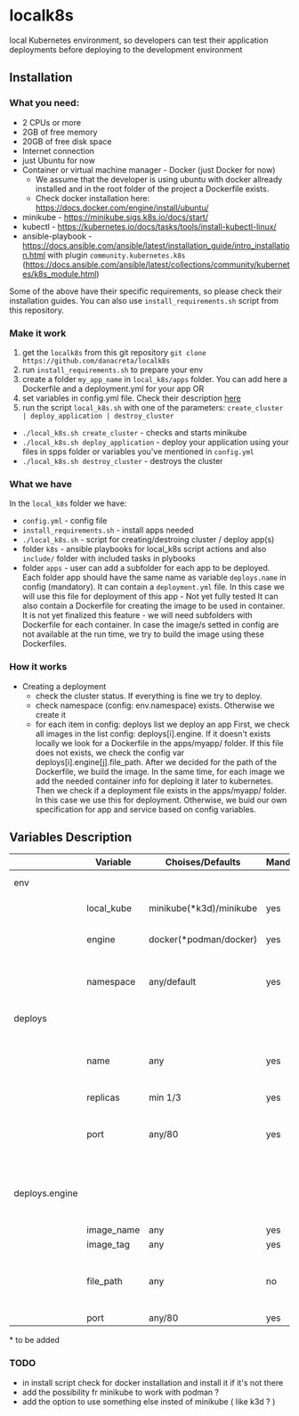 # localk8s

local Kubernetes environment, so developers can test their application deployments before deploying to the development environment

## Installation

### What you need:
- 2 CPUs or more
- 2GB of free memory
- 20GB of free disk space
- Internet connection
- just Ubuntu for now
- Container or virtual machine manager - Docker (just Docker for now) 
    * We assume that the developer is using ubuntu with docker allready installed and in the root folder of the project a Dockerfile exists.
    * Check docker installation here: https://docs.docker.com/engine/install/ubuntu/
- minikube - https://minikube.sigs.k8s.io/docs/start/
- kubectl - https://kubernetes.io/docs/tasks/tools/install-kubectl-linux/
- ansible-playbook - https://docs.ansible.com/ansible/latest/installation_guide/intro_installation.html with plugin `community.kubernetes.k8s` (https://docs.ansible.com/ansible/latest/collections/community/kubernetes/k8s_module.html)

Some of the above have their specific requirements, so please check their installation guides.
You can also use `install_requirements.sh` script from this repository.

### Make it work
1. get the `localk8s` from this git repository
   `git clone https://github.com/danacreta/localk8s`
2. run `install_requirements.sh` to prepare your env
3. create a folder `my_app_name` in `local_k8s/apps` folder. You can add here a Dockerfile and a deployment.yml for your app OR
4. set variables in config.yml file. Check their description <a href="#variables-description">here</a>
5. run the script `local_k8s.sh` with one of the parameters: `create_cluster | deploy_application | destroy_cluster`
- `./local_k8s.sh create_cluster` - checks and starts minikube
- `./local_k8s.sh deploy_application` - deploy your application using your files in spps folder or variables you've mentioned in `config.yml`
- `./local_k8s.sh destroy_cluster` - destroys the cluster

### What we have
In the `local_k8s` folder we have:
 - `config.yml` - config file
 - `install_requirements.sh` - install apps needed
 - `./local_k8s.sh` - script for creating/destroing cluster / deploy app(s)
 - folder `k8s` - ansible playbooks for local_k8s script actions and also `include/` folder with included tasks in plybooks
 - folder `apps` - user can add a subfolder for each app to be deployed. Each folder app should have the same name as variable `deploys.name` in config (mandatory).
   It can contain a `deployment.yml` file. In this case we will use this file for deployment of this app - Not yet fully tested
   It can also contain a Dockerfile for creating the image to be used in container. It is not yet finalized this feature - we will need subfolders with Dockerfile for each container. In case the image/s setted in config are not available at the run time, we try to build the image using these Dockerfiles.
   
### How it works
- Creating a deployment
   - check the cluster status. If everything is fine we try to deploy.
   - check namespace (config: env.namespace) exists. Otherwise we create it
   - for each item in config: deploys list we deploy an app
     First, we check all images in the list config: deploys[i].engine. If it doesn't exists locally we look for a Dockerfile in the apps/myapp/ folder. If this file does not exists, we check the config var deploys[i].engine[j].file_path. After we decided for the path of the Dockerfile, we build the image. In the same time, for each image we add the needed container info for deploing it later to kubernetes.
     Then we check if a deployment file exists in the apps/myapp/ folder. In this case we use this for deployment. Otherwise, we buid our own specification for app and service based on config variables.
     

## Variables Description
|                	| Variable   	| Choises/Defaults        	| Mandatory 	| Description                                               	|
|----------------	|------------	|-------------------------	|-----------	|-----------------------------------------------------------	|
| env            	|            	|                         	|           	| global variables                                          	|
|                	| local_kube 	| minikube(\*k3d)/minikube | yes       	| local Kubernetes                                          	|
|                	| engine     	| docker(\*podman/docker)  | yes       	| container engine to be used                               	|
|                	| namespace  	| any/default             	| yes       	| namespace to be used for deployment                       	|
| deploys        	|            	|                         	|           	| list of apps to be deployed                               	|
|                	| name       	| any                     	| yes       	| name of deployment. Used for app name, service name       	|
|                	| replicas   	| min 1/3                 	| yes       	|                                                           	|
|                	| port       	| any/80                  	| yes       	| service port. Not yet functional. We might need a list    	|
| deploys.engine 	|            	|                         	|           	| A list of vars for multiple containers used in deployment 	|
|                	| image_name 	| any                     	| yes       	|                                                           	|
|                	| image_tag  	| any                     	| yes       	|                                                           	|
|                	| file_path  	| any                     	| no        	| path to Dockerfile if we have to build the image          	|
|                	| port       	| any/80                  	| yes       	| containerPort                                             	|

\* to be added

### TODO
- in install script check for docker installation and install it if it's not there
- add the possibility fr minikube to work with podman ?
- add the option to use something else insted of minikube ( like k3d ? )
